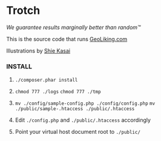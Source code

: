 Trotch
======

_We guarantee results marginally better than random™_

This is the source code that runs [GeoLiking.com](http://geoliking.com)

Illustrations by [Shie Kasai](http://www.shiekasai.com)

### INSTALL ###

 1. `./composer.phar install`

 3. `chmod 777 ./logs`
    `chmod 777 ./tmp`

 4. `mv ./config/sample-config.php ./config/config.php`
    `mv ./public/sample-.htaccess ./public/.htaccess`

 5. Edit `./config.php` and `./public/.htaccess` accordingly

 6. Point your virtual host document root to `./public/`